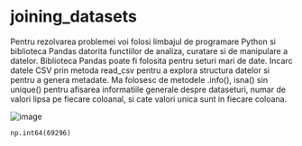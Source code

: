 # joining_datasets

Pentru rezolvarea problemei voi folosi limbajul de programare Python si biblioteca Pandas datorita functiilor de analiza, curatare si de manipulare a datelor. Biblioteca Pandas poate fi folosita pentru seturi mari de date.
Incarc datele CSV prin metoda read_csv pentru a explora structura datelor si pentru a genera metadate.
Ma folosesc de metodele  .info(), isna() sin unique() pentru afisarea informatiile generale despre dataseturi, numar de valori lipsa pe fiecare coloanal, si cate valori unica sunt in fiecare coloana.

![image](https://github.com/user-attachments/assets/9ebe2836-88f3-4d8c-a937-910df765e3d5)


```df1['domain'].isin(df2['domain']).sum()
np.int64(69296)

